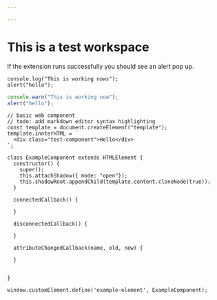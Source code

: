 ```yaml
---

---
```



# This is a test workspace

If the extension runs successfully you should see an alert pop up.

```js-exec
console.log("This is working nows");
alert("hello");

```

```js
console.warn("This is working now");
alert("hello");
```

```js-exec
// basic web component
// todo: add markdown editor syntax highlighting
const template = document.createElement("template");
template.innterHTML = `
  <div class="test-component">Hello</div>
`;

class ExampleComponent extends HTMLElement {
  constructor() {
    super();
    this.attachShadow({ mode: "open"});
    this.shadowRoot.appendChild(template.content.cloneNode(true));
  }

  connectedCallback() {

  }

  disconnectedCallback() {

  }

  attributeChangedCallback(name, old, new) {

  }

  
}
```

```js-exec
window.customElement.define('example-element', ExampleComponent);

```

<example-element />
